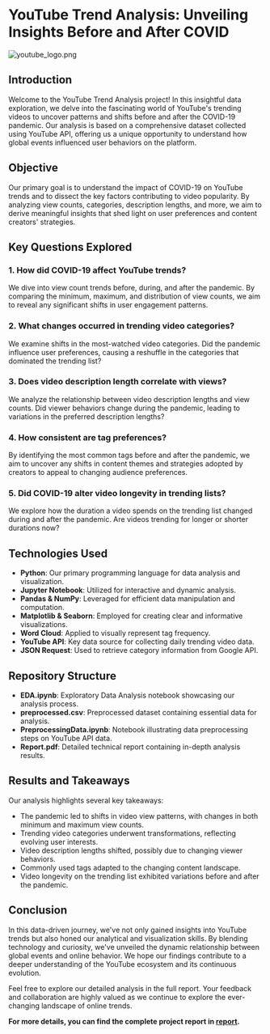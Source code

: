 # YouTube Trend Analysis: Unveiling Insights Before and After COVID

![youtube_logo.png](https://i.ytimg.com/vi/GZmGmkOJ9ME/maxresdefault.jpg)

## Introduction

Welcome to the YouTube Trend Analysis project! In this insightful data exploration, we delve into the fascinating world of YouTube's trending videos to uncover patterns and shifts before and after the COVID-19 pandemic. Our analysis is based on a comprehensive dataset collected using YouTube API, offering us a unique opportunity to understand how global events influenced user behaviors on the platform.

## Objective

Our primary goal is to understand the impact of COVID-19 on YouTube trends and to dissect the key factors contributing to video popularity. By analyzing view counts, categories, description lengths, and more, we aim to derive meaningful insights that shed light on user preferences and content creators' strategies.

## Key Questions Explored

### 1. How did COVID-19 affect YouTube trends?

We dive into view count trends before, during, and after the pandemic. By comparing the minimum, maximum, and distribution of view counts, we aim to reveal any significant shifts in user engagement patterns.

### 2. What changes occurred in trending video categories?

We examine shifts in the most-watched video categories. Did the pandemic influence user preferences, causing a reshuffle in the categories that dominated the trending list?

### 3. Does video description length correlate with views?

We analyze the relationship between video description lengths and view counts. Did viewer behaviors change during the pandemic, leading to variations in the preferred description lengths?

### 4. How consistent are tag preferences?

By identifying the most common tags before and after the pandemic, we aim to uncover any shifts in content themes and strategies adopted by creators to appeal to changing audience preferences.

### 5. Did COVID-19 alter video longevity in trending lists?

We explore how the duration a video spends on the trending list changed during and after the pandemic. Are videos trending for longer or shorter durations now?

## Technologies Used

- **Python**: Our primary programming language for data analysis and visualization.
- **Jupyter Notebook**: Utilized for interactive and dynamic analysis.
- **Pandas & NumPy**: Leveraged for efficient data manipulation and computation.
- **Matplotlib & Seaborn**: Employed for creating clear and informative visualizations.
- **Word Cloud**: Applied to visually represent tag frequency.
- **YouTube API**: Key data source for collecting daily trending video data.
- **JSON Request**: Used to retrieve category information from Google API.

## Repository Structure

- **EDA.ipynb**: Exploratory Data Analysis notebook showcasing our analysis process.
- **preprocessed.csv**: Preprocessed dataset containing essential data for analysis.
- **PreprocessingData.ipynb**: Notebook illustrating data preprocessing steps on YouTube API data.
- **Report.pdf**: Detailed technical report containing in-depth analysis results.
  
## Results and Takeaways

Our analysis highlights several key takeaways:

- The pandemic led to shifts in video view patterns, with changes in both minimum and maximum view counts.
- Trending video categories underwent transformations, reflecting evolving user interests.
- Video description lengths shifted, possibly due to changing viewer behaviors.
- Commonly used tags adapted to the changing content landscape.
- Video longevity on the trending list exhibited variations before and after the pandemic.

## Conclusion

In this data-driven journey, we've not only gained insights into YouTube trends but also honed our analytical and visualization skills. By blending technology and curiosity, we've unveiled the dynamic relationship between global events and online behavior. We hope our findings contribute to a deeper understanding of the YouTube ecosystem and its continuous evolution.

Feel free to explore our detailed analysis in the full report. Your feedback and collaboration are highly valued as we continue to explore the ever-changing landscape of online trends.

**For more details, you can find the complete project report in [report](https://github.com/manasiChoughule/YouTube-Trend-Analysis/blob/main/Report.pdf).**

